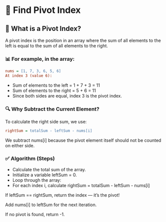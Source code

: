 # 🧠 Find Pivot Index 

## 📌 What is a Pivot Index?

A pivot index is the position in an array where the sum of all elements to the left is equal to the sum of all elements to the right.

### 📊 For example, in the array:

```ini
nums = [1, 7, 3, 6, 5, 6]
At index 3 (value 6):
```   

- Sum of elements to the left = 1 + 7 + 3 = 11
- Sum of elements to the right = 5 + 6 = 11
- Since both sides are equal, index 3 is the pivot index.


### 🔍 Why Subtract the Current Element?

To calculate the right side sum, we use:

```ini
rightSum = totalSum - leftSum - nums[i]
```

We subtract nums[i] because the pivot element itself should not be counted on either side.

### ✅ Algorithm (Steps)

- Calculate the total sum of the array.
- Initialize a variable leftSum = 0.
- Loop through the array:
- For each index i, calculate rightSum = totalSum - leftSum - nums[i]

If leftSum == rightSum, return the index — it’s the pivot!

Add nums[i] to leftSum for the next iteration.

If no pivot is found, return -1.


